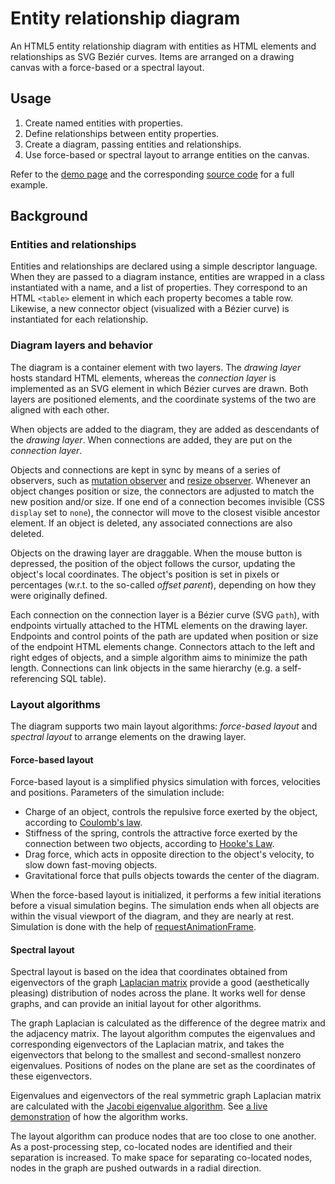 # Entity relationship diagram

An HTML5 entity relationship diagram with entities as HTML elements and relationships as SVG Beziér curves. Items are arranged on a drawing canvas with a force-based or a spectral layout.

## Usage

1. Create named entities with properties.
2. Define relationships between entity properties.
2. Create a diagram, passing entities and relationships.
5. Use force-based or spectral layout to arrange entities on the canvas.

Refer to the [demo page](https://hunyadi.github.io/entity-relationship-diagram/index.html) and the corresponding [source code](index.html) for a full example.

## Background

### Entities and relationships

Entities and relationships are declared using a simple descriptor language. When they are passed to a diagram instance, entities are wrapped in a class instantiated with a name, and a list of properties. They correspond to an HTML `<table>` element in which each property becomes a table row. Likewise, a new connector object (visualized with a Bézier curve) is instantiated for each relationship.

### Diagram layers and behavior

The diagram is a container element with two layers. The *drawing layer* hosts standard HTML elements, whereas the *connection layer* is implemented as an SVG element in which Bézier curves are drawn. Both layers are positioned elements, and the coordinate systems of the two are aligned with each other.

When objects are added to the diagram, they are added as descendants of the *drawing layer*. When connections are added, they are put on the *connection layer*.

Objects and connections are kept in sync by means of a series of observers, such as [mutation observer](https://developer.mozilla.org/en-US/docs/Web/API/MutationObserver) and [resize observer](https://developer.mozilla.org/en-US/docs/Web/API/ResizeObserver). Whenever an object changes position or size, the connectors are adjusted to match the new position and/or size. If one end of a connection becomes invisible (CSS `display` set to `none`), the connector will move to the closest visible ancestor element. If an object is deleted, any associated connections are also deleted.

Objects on the drawing layer are draggable. When the mouse button is depressed, the position of the object follows the cursor, updating the object's local coordinates. The object's position is set in pixels or percentages (w.r.t. to the so-called *offset parent*), depending on how they were originally defined.

Each connection on the connection layer is a Bézier curve (SVG `path`), with endpoints virtually attached to the HTML elements on the drawing layer. Endpoints and control points of the path are updated when position or size of the endpoint HTML elements change. Connectors attach to the left and right edges of objects, and a simple algorithm aims to minimize the path length. Connections can link objects in the same hierarchy (e.g. a self-referencing SQL table).

### Layout algorithms

The diagram supports two main layout algorithms: *force-based layout* and *spectral layout* to arrange elements on the drawing layer.

#### Force-based layout

Force-based layout is a simplified physics simulation with forces, velocities and positions. Parameters of the simulation include:
* Charge of an object, controls the repulsive force exerted by the object, according to [Coulomb's law](https://en.wikipedia.org/wiki/Coulomb%27s_law).
* Stiffness of the spring, controls the attractive force exerted by the connection between two objects, according to [Hooke's Law](https://en.wikipedia.org/wiki/Hooke%27s_law).
* Drag force, which acts in opposite direction to the object's velocity, to slow down fast-moving objects.
* Gravitational force that pulls objects towards the center of the diagram.

When the force-based layout is initialized, it performs a few initial iterations before a visual simulation begins. The simulation ends when all objects are within the visual viewport of the diagram, and they are nearly at rest. Simulation is done with the help of [requestAnimationFrame](https://developer.mozilla.org/en-US/docs/Web/API/window/requestAnimationFrame).

#### Spectral layout

Spectral layout is based on the idea that coordinates obtained from eigenvectors of the graph [Laplacian matrix](https://en.wikipedia.org/wiki/Laplacian_matrix) provide a good (aesthetically pleasing) distribution of nodes across the plane. It works well for dense graphs, and can provide an initial layout for other algorithms.

The graph Laplacian is calculated as the difference of the degree matrix and the adjacency matrix. The layout algorithm computes the eigenvalues and corresponding eigenvectors of the Laplacian matrix, and takes the eigenvectors that belong to the smallest and second-smallest nonzero eigenvalues. Positions of nodes on the plane are set as the coordinates of these eigenvectors.

Eigenvalues and eigenvectors of the real symmetric graph Laplacian matrix are calculated with the [Jacobi eigenvalue algorithm](https://en.wikipedia.org/wiki/Jacobi_eigenvalue_algorithm). See [a live demonstration](http://www.math.u-szeged.hu/~nagyg/Oktatas/INF/DiagonalizationJacobi.html) of how the algorithm works.

The layout algorithm can produce nodes that are too close to one another. As a post-processing step, co-located nodes are identified and their separation is increased. To make space for separating co-located nodes, nodes in the graph are pushed outwards in a radial direction.
